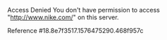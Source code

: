 Access Denied You don't have permission to access "http://www.nike.com/" on this server.

Reference #18.8e7f3517.1576475290.468f957c